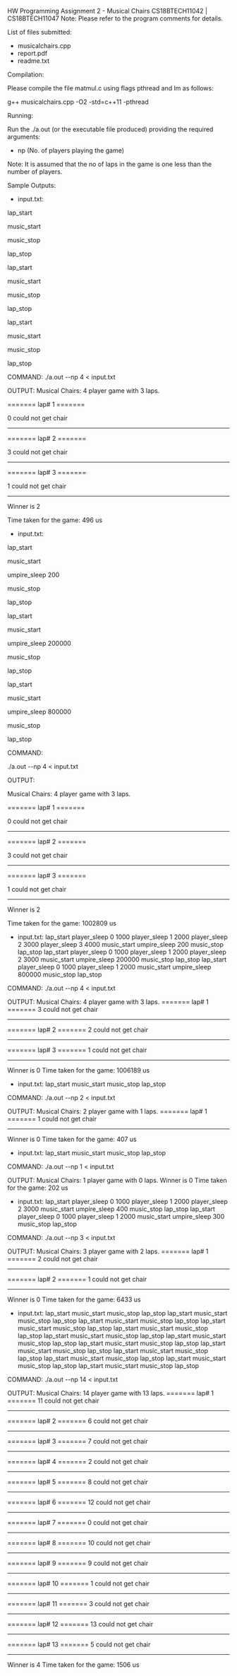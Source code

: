HW Programming Assignment 2 - Musical Chairs
CS18BTECH11042 | CS18BTECH11047
Note: Please refer to the program comments for details.


List of files submitted:
* musicalchairs.cpp
* report.pdf
* readme.txt


Compilation:

Please compile the file matmul.c using flags pthread and lm as follows:

g++ musicalchairs.cpp -O2 -std=c++11 -pthread        


Running:

Run the ./a.out (or the executable file produced) providing the required arguments:

* np (No. of players playing the game)


Note: It is assumed that the no of laps in the game is one less than the number of players.

Sample Outputs:

* input.txt:

lap_start

music_start

music_stop

lap_stop

lap_start

music_start

music_stop

lap_stop

lap_start

music_start

music_stop

lap_stop


COMMAND:
./a.out --np 4 < input.txt

OUTPUT:
Musical Chairs: 4 player game with 3 laps.

======= lap# 1 =======

0 could not get chair

**********************
======= lap# 2 =======

3 could not get chair

**********************
======= lap# 3 =======

1 could not get chair

**********************

Winner is 2

Time taken for the game: 496 us

* input.txt:

lap_start

music_start

umpire_sleep 200

music_stop

lap_stop

lap_start

music_start

umpire_sleep 200000

music_stop

lap_stop

lap_start

music_start

umpire_sleep 800000

music_stop

lap_stop

COMMAND:

./a.out --np 4 < input.txt

OUTPUT:

Musical Chairs: 4 player game with 3 laps.

======= lap# 1 =======

0 could not get chair

**********************

======= lap# 2 =======

3 could not get chair

**********************

======= lap# 3 =======

1 could not get chair

**********************

Winner is 2

Time taken for the game: 1002809 us


* input.txt:
lap_start
player_sleep 0 1000
player_sleep 1 2000
player_sleep 2 3000
player_sleep 3 4000
music_start
umpire_sleep 200
music_stop
lap_stop
lap_start
player_sleep 0 1000
player_sleep 1 2000
player_sleep 2 3000
music_start
umpire_sleep 200000
music_stop
lap_stop
lap_start
player_sleep 0 1000
player_sleep 1 2000
music_start
umpire_sleep 800000
music_stop
lap_stop


COMMAND:
./a.out --np 4 < input.txt


OUTPUT:
Musical Chairs: 4 player game with 3 laps.
======= lap# 1 =======
3 could not get chair
**********************
======= lap# 2 =======
2 could not get chair
**********************
======= lap# 3 =======
1 could not get chair
**********************
Winner is 0
Time taken for the game: 1006189 us


* input.txt:
lap_start
music_start
music_stop
lap_stop


COMMAND:
./a.out --np 2 < input.txt


OUTPUT:
Musical Chairs: 2 player game with 1 laps.
======= lap# 1 =======
1 could not get chair
**********************
Winner is 0
Time taken for the game: 407 us


* input.txt:
lap_start
music_start
music_stop
lap_stop


COMMAND:
./a.out --np 1 < input.txt


OUTPUT:
Musical Chairs: 1 player game with 0 laps.
Winner is 0
Time taken for the game: 202 us


* input.txt:
lap_start
player_sleep 0 1000
player_sleep 1 2000
player_sleep 2 3000
music_start
umpire_sleep 400
music_stop
lap_stop
lap_start
player_sleep 0 1000
player_sleep 1 2000
music_start
umpire_sleep 300
music_stop
lap_stop


COMMAND:
./a.out --np 3 < input.txt


OUTPUT:
Musical Chairs: 3 player game with 2 laps.
======= lap# 1 =======
2 could not get chair
**********************
======= lap# 2 =======
1 could not get chair
**********************
Winner is 0
Time taken for the game: 6433 us


* input.txt:
lap_start
music_start
music_stop
lap_stop
lap_start
music_start
music_stop
lap_stop
lap_start
music_start
music_stop
lap_stop
lap_start
music_start
music_stop
lap_stop
lap_start
music_start
music_stop
lap_stop
lap_start
music_start
music_stop
lap_stop
lap_start
music_start
music_stop
lap_stop
lap_start
music_start
music_stop
lap_stop
lap_start
music_start
music_stop
lap_stop
lap_start
music_start
music_stop
lap_stop
lap_start
music_start
music_stop
lap_stop
lap_start
music_start
music_stop
lap_stop
lap_start
music_start
music_stop
lap_stop




COMMAND:
./a.out --np 14 < input.txt

OUTPUT:
Musical Chairs: 14 player game with 13 laps.
======= lap# 1 =======
11 could not get chair
**********************
======= lap# 2 =======
6 could not get chair
**********************
======= lap# 3 =======
7 could not get chair
**********************
======= lap# 4 =======
2 could not get chair
**********************
======= lap# 5 =======
8 could not get chair
**********************
======= lap# 6 =======
12 could not get chair
**********************
======= lap# 7 =======
0 could not get chair
**********************
======= lap# 8 =======
10 could not get chair
**********************
======= lap# 9 =======
9 could not get chair
**********************
======= lap# 10 =======
1 could not get chair
**********************
======= lap# 11 =======
3 could not get chair
**********************
======= lap# 12 =======
13 could not get chair
**********************
======= lap# 13 =======
5 could not get chair
**********************
Winner is 4
Time taken for the game: 1506 us

